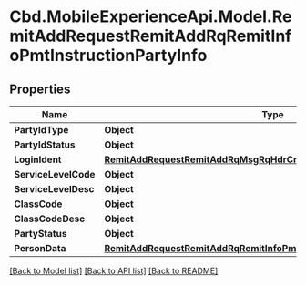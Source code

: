 # Cbd.MobileExperienceApi.Model.RemitAddRequestRemitAddRqRemitInfoPmtInstructionPartyInfo

## Properties

Name | Type | Description | Notes
------------ | ------------- | ------------- | -------------
**PartyIdType** | **Object** |  | [optional] 
**PartyIdStatus** | **Object** |  | [optional] 
**LoginIdent** | [**RemitAddRequestRemitAddRqMsgRqHdrCredentialsRqHdrLoginIdent**](RemitAddRequestRemitAddRqMsgRqHdrCredentialsRqHdrLoginIdent.md) |  | [optional] 
**ServiceLevelCode** | **Object** |  | [optional] 
**ServiceLevelDesc** | **Object** |  | [optional] 
**ClassCode** | **Object** |  | [optional] 
**ClassCodeDesc** | **Object** |  | [optional] 
**PartyStatus** | **Object** |  | [optional] 
**PersonData** | [**RemitAddRequestRemitAddRqRemitInfoPmtInstructionPartyInfoPersonData**](RemitAddRequestRemitAddRqRemitInfoPmtInstructionPartyInfoPersonData.md) |  | [optional] 

[[Back to Model list]](../README.md#documentation-for-models) [[Back to API list]](../README.md#documentation-for-api-endpoints) [[Back to README]](../README.md)

